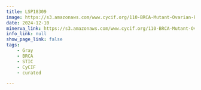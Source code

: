 ```yaml
---
title: LSP18309
image: https://s3.amazonaws.com/www.cycif.org/110-BRCA-Mutant-Ovarian-Precursors/LSP18309/LSP18309.png
date: 2024-12-10
minerva_link: https://s3.amazonaws.com/www.cycif.org/110-BRCA-Mutant-Ovarian-Precursors/LSP18309/index.html
info_link: null
show_page_link: false
tags:
    - Gray
    - BRCA
    - STIC
    - CyCIF
    - curated

---
```

